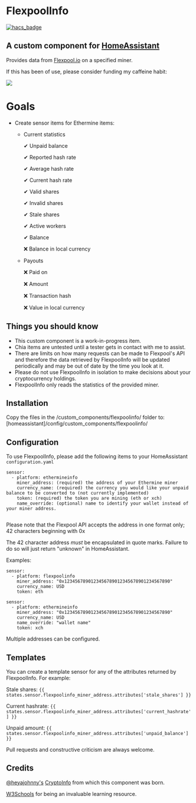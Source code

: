 # FlexpoolInfo
[![hacs_badge](https://img.shields.io/badge/HACS-Default-orange.svg?style=for-the-badge)](https://github.com/custom-components/hacs)
## A custom component for [HomeAssistant](https://github.com/home-assistant/core) 

Provides data from [Flexpool.io](https://flexpool.io/) on a specified miner.

If this has been of use, please consider funding my caffeine habit:

<a href="https://www.buymeacoffee.com/tomprior" target="_blank"><img src="https://www.buymeacoffee.com/assets/img/custom_images/orange_img.png"></a>

# Goals

* Create sensor items for Ethermine items:
  * Current statistics
  
      ✔ Unpaid balance
  
      ✔ Reported hash rate
  
      ✔ Average hash rate
  
      ✔ Current hash rate
  
      ✔ Valid shares
  
      ✔ Invalid shares
  
      ✔ Stale shares
  
      ✔ Active workers
      
      ✔ Balance
      
      ❌ Balance in local currency
     
  * Payouts
  
      ❌ Paid on
  
      ❌ Amount
  
      ❌ Transaction hash
      
      ❌ Value in local currency

## Things you should know

* This custom component is a work-in-progress item.
* Chia items are untested until a tester gets in contact with me to assist.
* There are limits on how many requests can be made to Flexpool's API and therefore the data retrieved by FlexpoolInfo will be updated periodically and may be out of date by the time you look at it.
* Please do not use FlexpoolInfo in isolation to make decisions about your cryptocurrency holdings.
* FlexpoolInfo only reads the statistics of the provided miner.

## Installation

Copy the files in the /custom_components/flexpoolinfo/ folder to: [homeassistant]/config/custom_components/flexpoolinfo/

## Configuration

To use FlexpoolInfo, please add the following items to your HomeAssistant ```configuration.yaml```
````
sensor:
  - platform: ethermineinfo
    miner_address: (required) the address of your Ethermine miner
    currency_name: (required) the currency you would like your unpaid balance to be converted to (not currently implemented)
    token: (required) the token you are mining (eth or xch)
    name_override: (optional) name to identify your wallet instead of your miner address.
    
````

Please note that the Flexpool API accepts the address in one format only; 42 characters beginning with 0x

The 42 character address *must* be encapsulated in quote marks. Failure to do so will just return "unknown" in HomeAssistant.

Examples:

```
sensor:
  - platform: flexpoolinfo
    miner_address: "0x1234567890123456789012345678901234567890"
    currency_name: USD
    token: eth
```

```
sensor:
  - platform: ethermineinfo
    miner_address: "0x1234567890123456789012345678901234567890"
    currency_name: USD
    name_override: "wallet name"
    token: xch
```

Multiple addresses can be configured.

## Templates

You can create a template sensor for any of the attributes returned by FlexpoolInfo. For example:

Stale shares:
```{{ states.sensor.flexpoolinfo_miner_address.attributes['stale_shares'] }}```

Current hashrate:
```{{ states.sensor.flexpoolinfo_miner_address.attributes['current_hashrate'] }}```

Unpaid amount:
```{{ states.sensor.flexpoolinfo_miner_address.attributes['unpaid_balance'] }}```

Pull requests and constructive criticism are always welcome.

## Credits

[@heyajohnny's](https://github.com/heyajohnny) [CryptoInfo](https://github.com/heyajohnny/cryptoinfo) from which this component was born.

[W3Schools](https://www.w3schools.com/python/default.asp) for being an invaluable learning resource.
